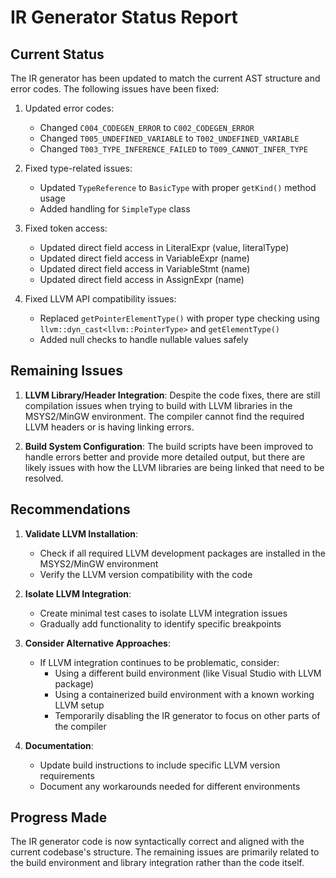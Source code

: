 # IR Generator Status Report

## Current Status

The IR generator has been updated to match the current AST structure and error codes. The following issues have been fixed:

1. Updated error codes:
   - Changed `C004_CODEGEN_ERROR` to `C002_CODEGEN_ERROR`
   - Changed `T005_UNDEFINED_VARIABLE` to `T002_UNDEFINED_VARIABLE`
   - Changed `T003_TYPE_INFERENCE_FAILED` to `T009_CANNOT_INFER_TYPE`

2. Fixed type-related issues:
   - Updated `TypeReference` to `BasicType` with proper `getKind()` method usage
   - Added handling for `SimpleType` class

3. Fixed token access:
   - Updated direct field access in LiteralExpr (value, literalType)
   - Updated direct field access in VariableExpr (name)
   - Updated direct field access in VariableStmt (name)
   - Updated direct field access in AssignExpr (name)

4. Fixed LLVM API compatibility issues:
   - Replaced `getPointerElementType()` with proper type checking using `llvm::dyn_cast<llvm::PointerType>` and `getElementType()`
   - Added null checks to handle nullable values safely

## Remaining Issues

1. **LLVM Library/Header Integration**:
   Despite the code fixes, there are still compilation issues when trying to build with LLVM libraries in the MSYS2/MinGW environment. The compiler cannot find the required LLVM headers or is having linking errors.

2. **Build System Configuration**:
   The build scripts have been improved to handle errors better and provide more detailed output, but there are likely issues with how the LLVM libraries are being linked that need to be resolved.

## Recommendations

1. **Validate LLVM Installation**:
   - Check if all required LLVM development packages are installed in the MSYS2/MinGW environment
   - Verify the LLVM version compatibility with the code

2. **Isolate LLVM Integration**:
   - Create minimal test cases to isolate LLVM integration issues
   - Gradually add functionality to identify specific breakpoints

3. **Consider Alternative Approaches**:
   - If LLVM integration continues to be problematic, consider:
     - Using a different build environment (like Visual Studio with LLVM package)
     - Using a containerized build environment with a known working LLVM setup
     - Temporarily disabling the IR generator to focus on other parts of the compiler

4. **Documentation**:
   - Update build instructions to include specific LLVM version requirements
   - Document any workarounds needed for different environments

## Progress Made

The IR generator code is now syntactically correct and aligned with the current codebase's structure. The remaining issues are primarily related to the build environment and library integration rather than the code itself. 
